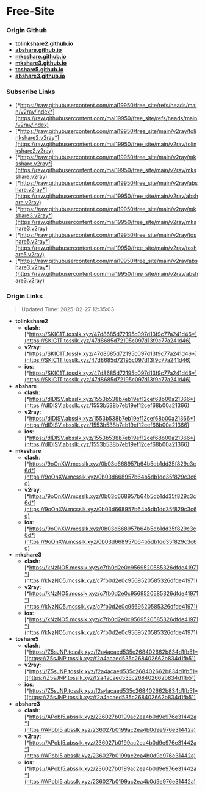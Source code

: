 # Free-Site

### Origin Github

- [**tolinkshare2.github.io**](https://github.com/tolinkshare2/tolinkshare2.github.io)
- [**abshare.github.io**](https://github.com/abshare/abshare.github.io)
- [**mksshare.github.io**](https://github.com/mksshare/mksshare.github.io)
- [**mkshare3.github.io**](https://github.com/mkshare3/mkshare3.github.io)
- [**toshare5.github.io**](https://github.com/toshare5/toshare5.github.io)
- [**abshare3.github.io**](https://github.com/abshare3/abshare3.github.io)

### Subscribe Links

- [*https://raw.githubusercontent.com/mai19950/free_site/refs/heads/main/v2ray/index*](https://raw.githubusercontent.com/mai19950/free_site/refs/heads/main/v2ray/index)
- [*https://raw.githubusercontent.com/mai19950/free_site/main/v2ray/tolinkshare2.v2ray*](https://raw.githubusercontent.com/mai19950/free_site/main/v2ray/tolinkshare2.v2ray)
- [*https://raw.githubusercontent.com/mai19950/free_site/main/v2ray/mksshare.v2ray*](https://raw.githubusercontent.com/mai19950/free_site/main/v2ray/mksshare.v2ray)
- [*https://raw.githubusercontent.com/mai19950/free_site/main/v2ray/abshare.v2ray*](https://raw.githubusercontent.com/mai19950/free_site/main/v2ray/abshare.v2ray)
- [*https://raw.githubusercontent.com/mai19950/free_site/main/v2ray/mkshare3.v2ray*](https://raw.githubusercontent.com/mai19950/free_site/main/v2ray/mkshare3.v2ray)
- [*https://raw.githubusercontent.com/mai19950/free_site/main/v2ray/toshare5.v2ray*](https://raw.githubusercontent.com/mai19950/free_site/main/v2ray/toshare5.v2ray)
- [*https://raw.githubusercontent.com/mai19950/free_site/main/v2ray/abshare3.v2ray*](https://raw.githubusercontent.com/mai19950/free_site/main/v2ray/abshare3.v2ray)

### Origin Links

> Updated Time: 2025-02-27 12:35:03

- **tolinkshare2**
  - **clash**: [*https://SKIC1T.tosslk.xyz/47d8685d72195c097d13f9c77a241d46*](https://SKIC1T.tosslk.xyz/47d8685d72195c097d13f9c77a241d46)
  - **v2ray**: [*https://SKIC1T.tosslk.xyz/47d8685d72195c097d13f9c77a241d46*](https://SKIC1T.tosslk.xyz/47d8685d72195c097d13f9c77a241d46)
  - **ios**: [*https://SKIC1T.tosslk.xyz/47d8685d72195c097d13f9c77a241d46*](https://SKIC1T.tosslk.xyz/47d8685d72195c097d13f9c77a241d46)
- **abshare**
  - **clash**: [*https://dIDlSV.absslk.xyz/1553b538b7eb19ef12cef68b00a21366*](https://dIDlSV.absslk.xyz/1553b538b7eb19ef12cef68b00a21366)
  - **v2ray**: [*https://dIDlSV.absslk.xyz/1553b538b7eb19ef12cef68b00a21366*](https://dIDlSV.absslk.xyz/1553b538b7eb19ef12cef68b00a21366)
  - **ios**: [*https://dIDlSV.absslk.xyz/1553b538b7eb19ef12cef68b00a21366*](https://dIDlSV.absslk.xyz/1553b538b7eb19ef12cef68b00a21366)
- **mksshare**
  - **clash**: [*https://9oOnXW.mcsslk.xyz/0b03d668957b64b5db1dd35f829c3c6d*](https://9oOnXW.mcsslk.xyz/0b03d668957b64b5db1dd35f829c3c6d)
  - **v2ray**: [*https://9oOnXW.mcsslk.xyz/0b03d668957b64b5db1dd35f829c3c6d*](https://9oOnXW.mcsslk.xyz/0b03d668957b64b5db1dd35f829c3c6d)
  - **ios**: [*https://9oOnXW.mcsslk.xyz/0b03d668957b64b5db1dd35f829c3c6d*](https://9oOnXW.mcsslk.xyz/0b03d668957b64b5db1dd35f829c3c6d)
- **mkshare3**
  - **clash**: [*https://kNzNO5.mcsslk.xyz/c7fb0d2e0c9569520585326dfde41971*](https://kNzNO5.mcsslk.xyz/c7fb0d2e0c9569520585326dfde41971)
  - **v2ray**: [*https://kNzNO5.mcsslk.xyz/c7fb0d2e0c9569520585326dfde41971*](https://kNzNO5.mcsslk.xyz/c7fb0d2e0c9569520585326dfde41971)
  - **ios**: [*https://kNzNO5.mcsslk.xyz/c7fb0d2e0c9569520585326dfde41971*](https://kNzNO5.mcsslk.xyz/c7fb0d2e0c9569520585326dfde41971)
- **toshare5**
  - **clash**: [*https://Z5sJNP.tosslk.xyz/f2a4acaed535c268402662b834d1fb51*](https://Z5sJNP.tosslk.xyz/f2a4acaed535c268402662b834d1fb51)
  - **v2ray**: [*https://Z5sJNP.tosslk.xyz/f2a4acaed535c268402662b834d1fb51*](https://Z5sJNP.tosslk.xyz/f2a4acaed535c268402662b834d1fb51)
  - **ios**: [*https://Z5sJNP.tosslk.xyz/f2a4acaed535c268402662b834d1fb51*](https://Z5sJNP.tosslk.xyz/f2a4acaed535c268402662b834d1fb51)
- **abshare3**
  - **clash**: [*https://APobI5.absslk.xyz/236027b0199ac2ea4b0d9e976e31442a*](https://APobI5.absslk.xyz/236027b0199ac2ea4b0d9e976e31442a)
  - **v2ray**: [*https://APobI5.absslk.xyz/236027b0199ac2ea4b0d9e976e31442a*](https://APobI5.absslk.xyz/236027b0199ac2ea4b0d9e976e31442a)
  - **ios**: [*https://APobI5.absslk.xyz/236027b0199ac2ea4b0d9e976e31442a*](https://APobI5.absslk.xyz/236027b0199ac2ea4b0d9e976e31442a)
